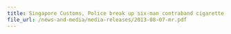 ```yaml
---
title: Singapore Customs, Police break up six-man contraband cigarette distribution ring 
file_url: /news-and-media/media-releases/2013-08-07-mr.pdf
---
```

